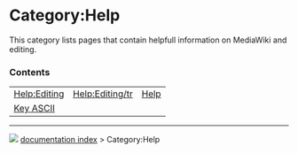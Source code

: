 # Category:Help
This category lists pages that contain helpfull information on MediaWiki and editing.

### Contents

|     |     |     |
| --- | --- | --- |
| [Help:Editing](Help_Editing.md) | [Help:Editing/tr](Help_Editing/tr.md) | [Help](Help.md) |
| [Key ASCII](Key_ASCII.md) |



---
![](images/Right_arrow.png) [documentation index](../README.md) > Category:Help
